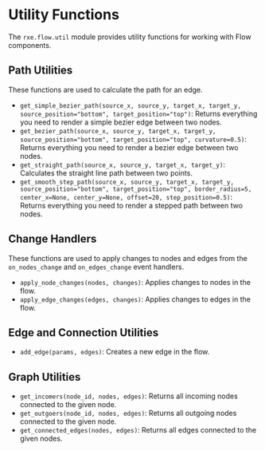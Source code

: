 # Utility Functions

The `rxe.flow.util` module provides utility functions for working with Flow components.

## Path Utilities

These functions are used to calculate the path for an edge.

- `get_simple_bezier_path(source_x, source_y, target_x, target_y, source_position="bottom", target_position="top")`: Returns everything you need to render a simple bezier edge between two nodes.
- `get_bezier_path(source_x, source_y, target_x, target_y, source_position="bottom", target_position="top", curvature=0.5)`: Returns everything you need to render a bezier edge between two nodes.
- `get_straight_path(source_x, source_y, target_x, target_y)`: Calculates the straight line path between two points.
- `get_smooth_step_path(source_x, source_y, target_x, target_y, source_position="bottom", target_position="top", border_radius=5, center_x=None, center_y=None, offset=20, step_position=0.5)`: Returns everything you need to render a stepped path between two nodes.

## Change Handlers

These functions are used to apply changes to nodes and edges from the `on_nodes_change` and `on_edges_change` event handlers.

- `apply_node_changes(nodes, changes)`: Applies changes to nodes in the flow.
- `apply_edge_changes(edges, changes)`: Applies changes to edges in the flow.

## Edge and Connection Utilities

- `add_edge(params, edges)`: Creates a new edge in the flow.

## Graph Utilities

- `get_incomers(node_id, nodes, edges)`: Returns all incoming nodes connected to the given node.
- `get_outgoers(node_id, nodes, edges)`: Returns all outgoing nodes connected to the given node.
- `get_connected_edges(nodes, edges)`: Returns all edges connected to the given nodes.
